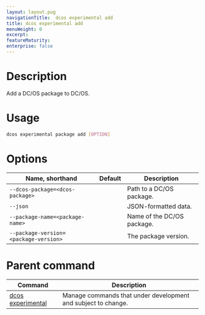 ```yaml
---
layout: layout.pug
navigationTitle:  dcos experimental add
title: dcos experimental add
menuWeight: 0
excerpt:
featureMaturity:
enterprise: false
---
```


<!-- This source repo for this topic is https://github.com/dcos/dcos-docs -->

    
# Description
Add a DC/OS package to DC/OS.

# Usage

```bash
dcos experimental package add [OPTION]
```

# Options

| Name, shorthand | Default | Description |
|---------|-------------|-------------|
| `--dcos-package=<dcos-package>`   |             | Path to a DC/OS package. |
| `--json`   |             |  JSON-formatted data. |
| `--package-name=<package-name>`   |             | Name of the DC/OS package. |
| `--package-version=<package-version>`   |             | The package version. |

# Parent command

| Command | Description |
|---------|-------------|
| [dcos experimental](/1.10/cli/command-reference/dcos-experimental/)   |  Manage commands that under development and subject to change. |  
